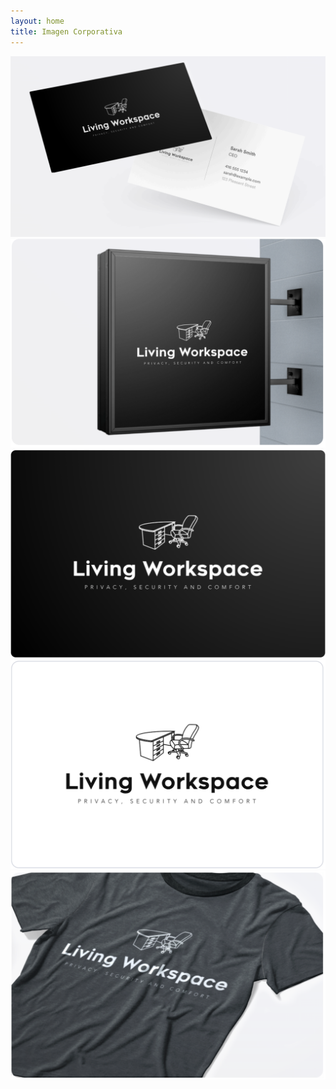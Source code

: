 ```yaml
---
layout: home
title: Imagen Corporativa
---
```

<!-- Gallery Section -->
<section id="gallery" class="py-5 bg-light">
    <div class="container">
        <div class="row gallery">
            <div class="col-md-6">
                <div class="img-container mb-2">
                    <img src="/assets/corporate/business_card.png" alt="Office Space 1">
                </div>
            </div>
            <div class="col-md-6">
                <div class="img-container mb-2">
                    <img src="/assets/corporate/Wall_Mounted_Signage.png" alt="Office Space 3">
                </div>
            </div>
        </div>
        <div class="row gallery">
            <div class="col-md-4">
                <div class="img-container mb-2">
                    <img src="/assets/corporate/logo-black.png" alt="Office Space 1">
                </div>
            </div>
            <div class="col-md-4">
                <div class="img-container mb-2">
                    <img src="/assets/corporate/logo-white.png" alt="Office Space 2">
                </div>
            </div>
            <div class="col-md-4">
                <div class="img-container mb-2">
                    <img src="/assets/corporate/t-shirt.png" alt="Office Space 3">
                </div>
            </div>
        </div>
    </div>
</section>
